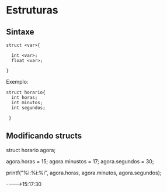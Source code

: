 # Estruturas

## Sintaxe

```
struct <var>{

  int <var>;
  float <var>;
  
}
```

Exemplo:
```
struct horario{
  int horas;
  int minutos;
  int segundos;
 
 }
 ```
 ## Modificando structs
 
 struct horario agora;
 
 agora.horas = 15;
 agora.minustos = 17;
 agora.segundos = 30;
 
 printf("%i:%i:%i", agora.horas, agora.minutos, agora.segundos);
 
 ---->15:17:30
